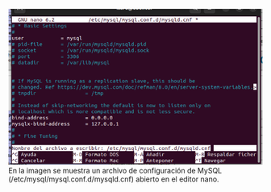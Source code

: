 ![SQL](image1.png)
En la imagen se muestra un archivo de configuración de MySQL (/etc/mysql/mysql.conf.d/mysqld.cnf) abierto en el editor nano.
